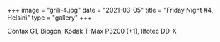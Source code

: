 +++
image = "grili-4.jpg"
date = "2021-03-05"
title = "Friday Night #4, Helsini"
type = "gallery"
+++

Contax G1, Biogon, Kodak T-Max P3200 (+1), Ilfotec DD-X